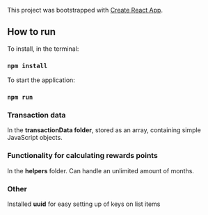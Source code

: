This project was bootstrapped with [Create React App](https://github.com/facebook/create-react-app).

## How to run

To install, in the terminal:
### `npm install`
To start the application:
### `npm run`

### Transaction data

In the **transactionData folder**, stored as an array, containing simple JavaScript objects.

### Functionality for calculating rewards points

In the **helpers** folder. Can handle an unlimited amount of months.

### Other 

Installed **uuid** for easy setting up of keys on list items
